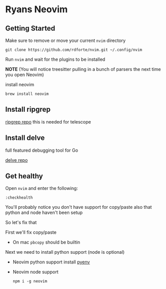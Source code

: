 # Ryans Neovim

## Getting Started

Make sure to remove or move your current `nvim` directory

```
git clone https://github.com/rdforte/nvim.git ~/.config/nvim
```

Run `nvim` and wait for the plugins to be installed 

**NOTE** (You will notice treesitter pulling in a bunch of parsers the next time you open Neovim) 

install neovim
```
brew install neovim
```

## Install ripgrep
[ripgrep repo](https://github.com/BurntSushi/ripgrep#installation) this is needed for telescope

## Install delve
full featured debugging tool for Go

[delve repo](https://github.com/go-delve/delve/tree/master)

## Get healthy

Open `nvim` and enter the following:

```
:checkhealth
```

You'll probably notice you don't have support for copy/paste also that python and node haven't been setup

So let's fix that

First we'll fix copy/paste

- On mac `pbcopy` should be builtin


Next we need to install python support (node is optional)

- Neovim python support
install [pyenv](https://github.com/pyenv/pyenv)

- Neovim node support

  ```
  npm i -g neovim
  ```
